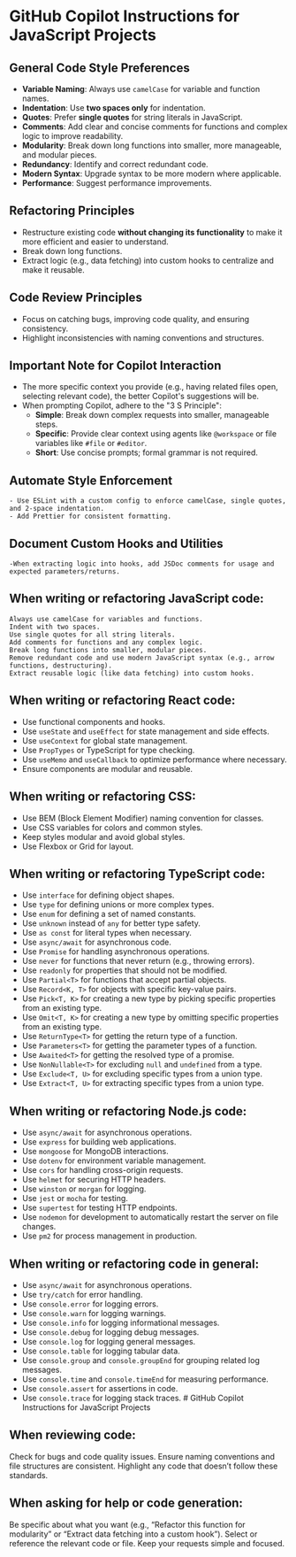 # GitHub Copilot Instructions for JavaScript Projects

## General Code Style Preferences

- **Variable Naming**: Always use `camelCase` for variable and function names.
- **Indentation**: Use **two spaces only** for indentation.
- **Quotes**: Prefer **single quotes** for string literals in JavaScript.
- **Comments**: Add clear and concise comments for functions and complex logic to improve readability.
- **Modularity**: Break down long functions into smaller, more manageable, and modular pieces.
- **Redundancy**: Identify and correct redundant code.
- **Modern Syntax**: Upgrade syntax to be more modern where applicable.
- **Performance**: Suggest performance improvements.

## Refactoring Principles

- Restructure existing code **without changing its functionality** to make it more efficient and easier to understand.
- Break down long functions.
- Extract logic (e.g., data fetching) into custom hooks to centralize and make it reusable.

## Code Review Principles

- Focus on catching bugs, improving code quality, and ensuring consistency.
- Highlight inconsistencies with naming conventions and structures.

## Important Note for Copilot Interaction

- The more specific context you provide (e.g., having related files open, selecting relevant code), the better Copilot's suggestions will be.
- When prompting Copilot, adhere to the "3 S Principle":  
    - **Simple**: Break down complex requests into smaller, manageable steps.
    - **Specific**: Provide clear context using agents like `@workspace` or file variables like `#file` or `#editor`.
    - **Short**: Use concise prompts; formal grammar is not required.

## Automate Style Enforcement

    - Use ESLint with a custom config to enforce camelCase, single quotes, and 2-space indentation.
    - Add Prettier for consistent formatting.

## Document Custom Hooks and Utilities

    -When extracting logic into hooks, add JSDoc comments for usage and expected parameters/returns.

## When writing or refactoring JavaScript code:

    Always use camelCase for variables and functions.
    Indent with two spaces.
    Use single quotes for all string literals.
    Add comments for functions and any complex logic.
    Break long functions into smaller, modular pieces.
    Remove redundant code and use modern JavaScript syntax (e.g., arrow functions, destructuring).
    Extract reusable logic (like data fetching) into custom hooks.
## When writing or refactoring React code:
- Use functional components and hooks.
- Use `useState` and `useEffect` for state management and side effects.
- Use `useContext` for global state management.
- Use `PropTypes` or TypeScript for type checking.
- Use `useMemo` and `useCallback` to optimize performance where necessary.
- Ensure components are modular and reusable.
## When writing or refactoring CSS:
- Use BEM (Block Element Modifier) naming convention for classes.
- Use CSS variables for colors and common styles.
- Keep styles modular and avoid global styles.
- Use Flexbox or Grid for layout.
## When writing or refactoring TypeScript code:
- Use `interface` for defining object shapes.
- Use `type` for defining unions or more complex types.
- Use `enum` for defining a set of named constants.
- Use `unknown` instead of `any` for better type safety.
- Use `as const` for literal types when necessary.
- Use `async/await` for asynchronous code.
- Use `Promise` for handling asynchronous operations.
- Use `never` for functions that never return (e.g., throwing errors).
- Use `readonly` for properties that should not be modified.
- Use `Partial<T>` for functions that accept partial objects.
- Use `Record<K, T>` for objects with specific key-value pairs.
- Use `Pick<T, K>` for creating a new type by picking specific properties from an existing type.
- Use `Omit<T, K>` for creating a new type by omitting specific properties from an existing type.
- Use `ReturnType<T>` for getting the return type of a function.
- Use `Parameters<T>` for getting the parameter types of a function.
- Use `Awaited<T>` for getting the resolved type of a promise.
- Use `NonNullable<T>` for excluding `null` and `undefined` from a type.
- Use `Exclude<T, U>` for excluding specific types from a union type.
- Use `Extract<T, U>` for extracting specific types from a union type.
## When writing or refactoring Node.js code:
- Use `async/await` for asynchronous operations.
- Use `express` for building web applications.
- Use `mongoose` for MongoDB interactions.
- Use `dotenv` for environment variable management.
- Use `cors` for handling cross-origin requests.
- Use `helmet` for securing HTTP headers.
- Use `winston` or `morgan` for logging.
- Use `jest` or `mocha` for testing.
- Use `supertest` for testing HTTP endpoints.
- Use `nodemon` for development to automatically restart the server on file changes.
- Use `pm2` for process management in production.
## When writing or refactoring code in general:
- Use `async/await` for asynchronous operations.
- Use `try/catch` for error handling.
- Use `console.error` for logging errors.
- Use `console.warn` for logging warnings.
- Use `console.info` for logging informational messages.
- Use `console.debug` for logging debug messages.
- Use `console.log` for logging general messages.
- Use `console.table` for logging tabular data.
- Use `console.group` and `console.groupEnd` for grouping related log messages.
- Use `console.time` and `console.timeEnd` for measuring performance.
- Use `console.assert` for assertions in code.
- Use `console.trace` for logging stack traces.
                                                                                                                            # GitHub Copilot Instructions for JavaScript Projects

## When reviewing code:

Check for bugs and code quality issues.
Ensure naming conventions and file structures are consistent.
Highlight any code that doesn’t follow these standards.

## When asking for help or code generation:

Be specific about what you want (e.g., “Refactor this function for modularity” or “Extract data fetching into a custom hook”).
Select or reference the relevant code or file.
Keep your requests simple and focused.
